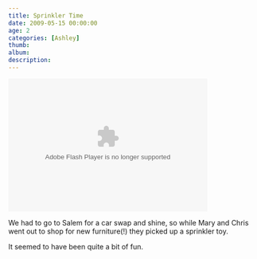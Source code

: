 ```yaml
---
title: Sprinkler Time
date: 2009-05-15 00:00:00
age: 2
categories: [Ashley]
thumb: 
album: 
description: 
---
```

<embed height="267" width="400" pluginspage="http://www.macromedia.com/go/getflashplayer" flashvars="host=picasaweb.google.com&amp;hl=en_US&amp;feat=flashalbum&amp;RGB=0x000000&amp;feed=http%3A%2F%2Fpicasaweb.google.com%2Fdata%2Ffeed%2Fapi%2Fuser%2Fwyseguys%2Falbumid%2F5339993707036405857%3Falt%3Drss%26kind%3Dphoto%26authkey%3DGv1sRgCPLmj_6L6paRrQE%26hl%3Den_US" src="http://picasaweb.google.com/s/c/bin/slideshow.swf" type="application/x-shockwave-flash" />
<p>We had to go to Salem for a car swap and shine, so while Mary and Chris went out to shop for new furniture(!) they picked up a sprinkler toy.</p>
<p>It seemed to have been quite a bit of fun.</p>
